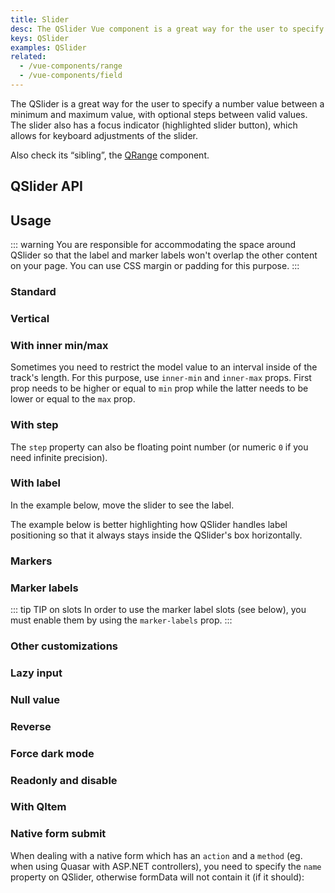 ```yaml
---
title: Slider
desc: The QSlider Vue component is a great way for the user to specify a number value between a minimum and maximum value, with optional steps between valid values.
keys: QSlider
examples: QSlider
related:
  - /vue-components/range
  - /vue-components/field
---
```

The QSlider is a great way for the user to specify a number value between a minimum and maximum value, with optional steps between valid values. The slider also has a focus indicator (highlighted slider button), which allows for keyboard adjustments of the slider.

Also check its “sibling”, the [QRange](/vue-components/range) component.

## QSlider API

<doc-api file="QSlider" />

## Usage

::: warning
You are responsible for accommodating the space around QSlider so that the label and marker labels won't overlap the other content on your page. You can use CSS margin or padding for this purpose.
:::

### Standard

<doc-example title="Standard" file="Standard" />

### Vertical

<doc-example title="Vertical orientation" file="Vertical" />

### With inner min/max <q-badge align="top" color="brand-primary" label="v2.4+" />

Sometimes you need to restrict the model value to an interval inside of the track's length. For this purpose, use `inner-min` and `inner-max` props. First prop needs to be higher or equal to `min` prop while the latter needs to be lower or equal to the `max` prop.

<doc-example title="Inner min/max" file="InnerMinMax" />

### With step

<doc-example title="With step" file="Step" />

The `step` property can also be floating point number (or numeric `0` if you need infinite precision).

<doc-example title="Floating point" file="FloatingPoint" />

<doc-example title="Snap to steps" file="Snap" />

### With label

In the example below, move the slider to see the label.

<doc-example title="With label" file="Label" />

<doc-example title="Always display label" file="LabelAlways" />

<doc-example title="Custom label value" file="LabelValue" />

The example below is better highlighting how QSlider handles label positioning so that it always stays inside the QSlider's box horizontally.

<doc-example title="Long label" file="LabelLong" />

### Markers

<doc-example title="Markers" file="Markers" />

### Marker labels <q-badge align="top" color="brand-primary" label="v2.4+" />

<doc-example title="Marker labels" file="MarkerLabels" />

::: tip TIP on slots
In order to use the marker label slots (see below), you must enable them by using the `marker-labels` prop.
:::

<doc-example title="Marker label slots" file="MarkerLabelSlots" />

### Other customizations <q-badge align="top" color="brand-primary" label="v2.4+" />

<doc-example title="Color customizations" file="SliderColoring" />

<doc-example title="Hide selection bar" file="NoSelection" />

<doc-example title="Custom track images" file="TrackImages" />

<doc-example title="Track & thumb size" file="SliderSizes" />

### Lazy input

<doc-example title="Lazy input" file="Lazy" />

### Null value

<doc-example title="Null value" file="Null" />

### Reverse

<doc-example title="In reverse" file="Reverse" />

### Force dark mode

<doc-example title="Force dark mode" file="Dark" dark />

### Readonly and disable

<doc-example title="Readonly" file="Readonly" />

<doc-example title="Disable" file="Disable" />

### With QItem

<doc-example title="With QItem" file="List" />

### Native form submit

When dealing with a native form which has an `action` and a `method` (eg. when using Quasar with ASP.NET controllers), you need to specify the `name` property on QSlider, otherwise formData will not contain it (if it should):

<doc-example title="Native form" file="NativeForm" />
